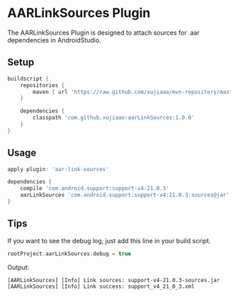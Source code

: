 AARLinkSources Plugin
====
The AARLinkSources Plugin is designed to attach sources for .aar dependencies in AndroidStudio.

Setup
----
~~~groovy
buildscript {
    repositories {
        maven { url 'https://raw.github.com/xujiaao/mvn-repository/master/releases' }
    }

    dependencies {
        classpath 'com.github.xujiaao:aarLinkSources:1.0.0'
    }
}
~~~

Usage
----
~~~groovy
apply plugin: 'aar-link-sources'

dependencies {
    compile 'com.android.support:support-v4:21.0.3'
    aarLinkSources 'com.android.support:support-v4:21.0.3:sources@jar'
}
~~~

Tips
----
If you want to see the debug log, just add this line in your build script.
~~~groovy
rootProject.aarLinkSources.debug = true
~~~

Output:
~~~
[AARLinkSources] [Info] Link sources: support-v4-21.0.3-sources.jar
[AARLinkSources] [Info] Link success: support_v4_21_0_3.xml
~~~





